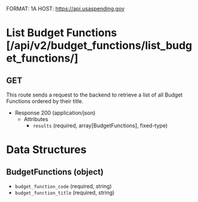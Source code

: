 FORMAT: 1A
HOST: https://api.usaspending.gov

# List Budget Functions [/api/v2/budget_functions/list_budget_functions/]

## GET

This route sends a request to the backend to retrieve a list of all Budget Functions ordered by their title.

+ Response 200 (application/json)
    + Attributes
        + `results` (required, array[BudgetFunctions], fixed-type)

# Data Structures

## BudgetFunctions (object)
+ `budget_function_code` (required, string)
+ `budget_function_title` (required, string)
